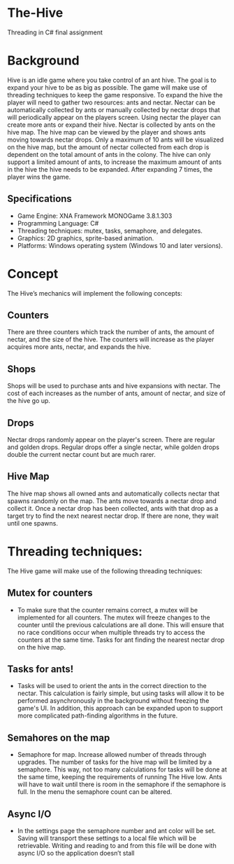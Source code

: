 # The-Hive
Threading in C# final assignment

# Background
Hive is an idle game where you take control of an ant hive. The goal is to expand your  hive to be as big as possible. The game will make use of threading techniques to keep the game responsive.
To expand the hive the player will need to gather two resources: ants and nectar. Nectar can be automatically collected by ants or manually collected by nectar drops that will periodically appear on the players screen. Using nectar the player can create more ants or expand their hive. 
Nectar is collected by ants on the hive map. The hive map can be viewed by the player and shows ants moving towards nectar drops. Only a maximum of 10 ants will be visualized on the hive map, but the amount of nectar collected from each drop is dependent on the total amount of ants in the colony.
 The hive can only support a limited amount of ants, to increase the maximum amount of ants in the hive the hive needs to be expanded. After expanding 7 times, the player wins the game.

## Specifications
* Game Engine: XNA Framework MONOGame 3.8.1.303
* Programming Language: C#
* Threading techniques: mutex, tasks, semaphore, and delegates.
* Graphics: 2D graphics, sprite-based animation.
* Platforms: Windows operating system (Windows 10 and later versions).

# Concept
The Hive’s mechanics will implement the following concepts:

## Counters
There are three counters which track the number of ants, the amount of nectar, and the size of the hive. The counters will increase as the player acquires more ants, nectar, and expands the hive.
## Shops

Shops will be used to purchase ants and hive expansions with nectar. The cost of each increases as the number of ants, amount of nectar, and size of the hive go up.

## Drops
Nectar drops randomly appear on the player's screen. There are regular and golden drops. Regular drops offer a single nectar, while golden drops double the current nectar count but are much rarer.

## Hive Map

The hive map shows all owned ants and automatically collects nectar that spawns randomly on the map. The ants move towards a nectar drop and collect it. Once a nectar drop has been collected, ants with that drop as a target try to find the next nearest nectar drop. If there are none, they wait until one spawns.

# Threading techniques:
The Hive game will make use of the following threading techniques:

## Mutex for counters

* To make sure that the counter remains correct, a mutex will be implemented for all counters. The mutex will freeze changes to the counter until the previous calculations are all done. This will ensure that no race conditions occur when multiple threads try to access the counters at the same time.
Tasks for ant finding the nearest nectar drop on the hive map.

## Tasks for ants!

* Tasks will be used to orient the ants in the correct direction to the nectar. This calculation is fairly simple, but using tasks will allow it to be performed asynchronously in the background without freezing the game's UI. In addition, this approach can be expanded upon to support more complicated path-finding algorithms in the future.

## Semahores on the map

* Semaphore for map. Increase allowed number of threads through upgrades.
The number of tasks for the hive map will be limited by a semaphore. This way, not too many calculations for tasks will be done at the same time, keeping the requirements of running The Hive low. Ants will have to wait until there is room in the semaphore if the semaphore is full. In the menu the semaphore count can be altered.

## Async I/O

* In the settings page the semaphore number and ant color will be set. Saving will transport these settings to a local file which will be retrievable. Writing and reading to and from this file will be done with async I/O so the application doesn’t stall

